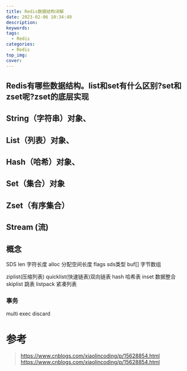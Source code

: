 ```yaml
---
title: Redis数据结构详解
date: 2023-02-06 10:34:49
description:
keywords:
tags:
  - Redis
categories:
  - Redis
top_img:
cover:
---
```


## Redis有哪些数据结构。list和set有什么区别?set和zset呢?zset的底层实现

## String（字符串）对象、
## List（列表）对象、
## Hash（哈希）对象、
## Set（集合）对象 
## Zset（有序集合）
## Stream (流)

## 概念
SDS
    len 字符长度
    alloc 分配空间长度
    flags sds类型
    buf[] 字节数组

ziplist(压缩列表)
quicklist(快速链表)双向链表
hash 哈希表
inset 数据整合
skiplist 跳表
listpack 紧凑列表

### 事务
multi
exec
discard

# 参考
> https://www.cnblogs.com/xiaolincoding/p/15628854.html
> https://www.cnblogs.com/xiaolincoding/p/15628854.html